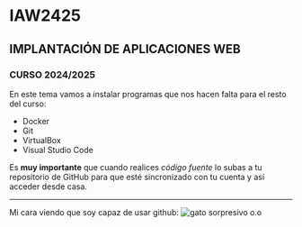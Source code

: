 # IAW2425

## IMPLANTACIÓN DE APLICACIONES WEB 
### CURSO 2024/2025
En este tema vamos a instalar programas que nos hacen falta para el resto del curso:
- Docker
- Git
- VirtualBox
- Visual Studio Code

Es **muy importante** que cuando realices *código fuente* lo subas a tu repositorio de GitHub para que esté sincronizado con tu cuenta y así acceder desde casa.

---
Mi cara viendo que soy capaz de usar github:
![gato sorpresivo o.o](https://graziamagazine.com/es/wp-content/uploads/sites/12/2016/02/16162042/pYzop6.gif)